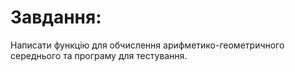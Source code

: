 # **Завдання:** 

Написати функцію для обчислення арифметико-геометричного середнього та програму для тестування.
